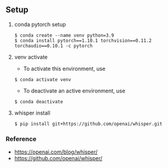 ## Setup

1. conda pytorch setup
    ```
    $ conda create --name venv python=3.9
    $ conda install pytorch==1.10.1 torchvision==0.11.2 torchaudio==0.10.1 -c pytorch
    ```

2. venv activate
    - To activate this environment, use
    ```
    $ conda activate venv
    ```
    - To deactivate an active environment, use
    ```
    $ conda deactivate
    ```

3. whisper install
    ```
    $ pip install git+https://github.com/openai/whisper.git 
    ```

### Reference
- https://openai.com/blog/whisper/
- https://github.com/openai/whisper/
